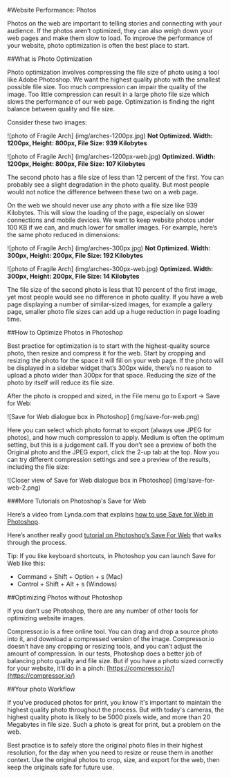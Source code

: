 #Website Performance: Photos

Photos on the web are important to telling stories and connecting with your audience. If the photos aren’t optimized, they can also weigh down your web pages and make them slow to load. To improve the performance of your website, photo optimization is often the best place to start.

##What is Photo Optimization

Photo optimization involves compressing the file size of photo using a tool like Adobe Photoshop. We want the highest quality photo with the smallest possible file size. Too much compression can impair the quality of the image. Too little compression can result in a large photo file size which slows the performance of our web page. Optimization is finding the right balance between quality and file size.

Consider these two images:

![photo of Fragile Arch]
(img/arches-1200px.jpg)
**Not Optimized. Width: 1200px, Height: 800px, File Size: 939 Kilobytes**

![photo of Fragile Arch]
(img/arches-1200px-web.jpg)
**Optimized. Width: 1200px, Height: 800px, File Size: 107 Kilobytes**

The second photo has a file size of less than 12 percent of the first. You can probably see a slight degradation in the photo quality. But most people would not notice the difference between these two on a web page. 

On the web we should never use any photo with a file size like 939 Kilobytes. This will slow the loading of the page, especially on slower connections and mobile devices. We want to keep website photos under 100 KB if we can, and much lower for smaller images. For example, here’s the same photo reduced in dimensions:

![photo of Fragile Arch]
(img/arches-300px.jpg)
**Not Optimized. Width: 300px, Height: 200px, File Size: 192 Kilobytes**

![photo of Fragile Arch]
(img/arches-300px-web.jpg)
**Optimized. Width: 300px, Height: 200px, File Size: 14 Kilobytes**

The file size of the second photo is less that 10 percent of the first image, yet most people would see no difference in photo quality. If you have a web page displaying a number of similar-sized images, for example a gallery page, smaller photo file sizes can add up a huge reduction in page loading time.

##How to Optimize Photos in Photoshop

Best practice for optimization is to start with the highest-quality source photo, then resize and compress it for the web. Start by cropping and resizing the photo for the space it will fill on your web page. If the photo will be displayed in a sidebar widget that’s 300px wide, there’s no reason to upload a photo wider than 300px for that space. Reducing the size of the photo by itself will reduce its file size.

After the photo is cropped and sized, in the File menu go to Export -> Save for Web:

![Save for Web dialogue box in Photoshop]
(img/save-for-web.png)

Here you can select which photo format to export (always use JPEG for photos), and how much compression to apply. Medium is often the optimum setting, but this is a judgement call. If you don’t see a preview of both the Original photo and the JPEG export, click the 2-up tab at the top. Now you can try different compression settings and see a preview of the results, including the file size:

![Closer view of Save for Web dialogue box in Photoshop]
(img/save-for-web-2.png)

###More Tutorials on Photoshop's Save for Web

Here’s a video from Lynda.com that explains [how to use Save for Web in Photoshop](https://youtu.be/OL0DwX7dnto).

Here’s another really good [tutorial on Photoshop’s Save For Web](http://photography.tutsplus.com/tutorials/save-for-web-better-jpeg-compression-with-adobe-photoshop--cms-23080) that walks through the process. 

Tip: If you like keyboard shortcuts, in Photoshop you can launch Save for Web like this:
- Command + Shift + Option + s (Mac)
- Control + Shift + Alt + s (Windows)

##Optimizing Photos without Photoshop

If you don’t use Photoshop, there are any number of other tools for optimizing website images. 

Compressor.io is a free online tool. You can drag and drop a source photo into it, and download a compressed version of the image. Compressor.io doesn’t have any cropping or resizing tools, and you can’t adjust the amount of compression. In our tests, Photoshop does a better job of balancing photo quality and file size. But if you have a photo sized correctly for your website, it’ll do in a pinch: [https://compressor.io/](https://compressor.io/)

##Your photo Workflow

If you've produced photos for print, you know it's important to maintain the highest quality photo throughout the process. But with today's cameras, the highest quality photo is likely to be 5000 pixels wide, and more than 20 Megabytes in file size. Such a photo is great for print, but a problem on the web. 

Best practice is to safely store the original photo files in their highest resolution, for the day when you need to resize or reuse them in another context. Use the original photos to crop, size, and export for the web, then keep the originals safe for future use.
